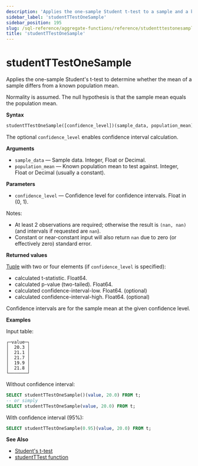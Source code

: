```yaml
---
description: 'Applies the one-sample Student t-test to a sample and a known population mean.'
sidebar_label: 'studentTTestOneSample'
sidebar_position: 195
slug: /sql-reference/aggregate-functions/reference/studentttestonesample
title: 'studentTTestOneSample'
---
```


# studentTTestOneSample

Applies the one-sample Student's t-test to determine whether the mean of a sample differs from a known population mean.

Normality is assumed. The null hypothesis is that the sample mean equals the population mean.

**Syntax**

```sql
studentTTestOneSample([confidence_level])(sample_data, population_mean)
```

The optional `confidence_level` enables confidence interval calculation.

**Arguments**

- `sample_data` — Sample data. Integer, Float or Decimal.
- `population_mean` — Known population mean to test against. Integer, Float or Decimal (usually a constant).

**Parameters**

- `confidence_level` — Confidence level for confidence intervals. Float in (0, 1).

Notes:
- At least 2 observations are required; otherwise the result is `(nan, nan)` (and intervals if requested are `nan`).
- Constant or near-constant input will also return `nan` due to zero (or effectively zero) standard error.

**Returned values**

[Tuple](../../../sql-reference/data-types/tuple.md) with two or four elements (if `confidence_level` is specified):

- calculated t-statistic. Float64.
- calculated p-value (two-tailed). Float64.
- calculated confidence-interval-low. Float64. (optional)
- calculated confidence-interval-high. Float64. (optional)

Confidence intervals are for the sample mean at the given confidence level.

**Examples**

Input table:

```text
┌─value─┐
│  20.3 │
│  21.1 │
│  21.7 │
│  19.9 │
│  21.8 │
└───────┘
```

Without confidence interval:

```sql
SELECT studentTTestOneSample()(value, 20.0) FROM t;
-- or simply
SELECT studentTTestOneSample(value, 20.0) FROM t;
```

With confidence interval (95%):

```sql
SELECT studentTTestOneSample(0.95)(value, 20.0) FROM t;
```

**See Also**

- [Student's t-test](https://en.wikipedia.org/wiki/Student%27s_t-test)
- [studentTTest function](/sql-reference/aggregate-functions/reference/studentttest)
